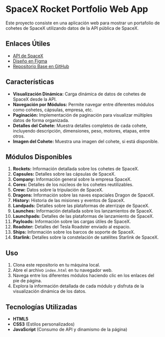 # SpaceX Rocket Portfolio Web App

Este proyecto consiste en una aplicación web para mostrar un portafolio de cohetes de SpaceX utilizando datos de la API pública de SpaceX.

## Enlaces Útiles
- [API de SpaceX](https://github.com/r-spacex/SpaceX-API)
- [Diseño en Figma](https://www.figma.com/community/file/855715967691534013)
- [Repositorio Base en GitHub](https://github.com/CampusLands/spacex)


## Características

- **Visualización Dinámica:** Carga dinámica de datos de cohetes de SpaceX desde la API.
- **Navegación por Módulos:** Permite navegar entre diferentes módulos como cohetes, cápsulas, empresa, etc.
- **Paginación:** Implementación de paginación para visualizar múltiples datos de forma organizada.
- **Detalles del Cohete:** Muestra detalles completos de cada cohete, incluyendo descripción, dimensiones, peso, motores, etapas, entre otros.
- **Imagen del Cohete:** Muestra una imagen del cohete, si está disponible.

## Módulos Disponibles

1. **Rockets:** Información detallada sobre los cohetes de SpaceX.
2. **Capsules:** Detalles sobre las cápsulas de SpaceX.
3. **Company:** Información general sobre la empresa SpaceX.
4. **Cores:** Detalles de los núcleos de los cohetes reutilizables.
5. **Crew:** Datos sobre la tripulación de SpaceX.
6. **Dragons:** Información sobre las naves espaciales Dragon de SpaceX.
7. **History:** Historia de las misiones y eventos de SpaceX.
8. **Landpads:** Detalles sobre las plataformas de aterrizaje de SpaceX.
9. **Launches:** Información detallada sobre los lanzamientos de SpaceX.
10. **Launchpads:** Detalles de las plataformas de lanzamiento de SpaceX.
11. **Payloads:** Información sobre las cargas útiles de SpaceX.
12. **Roadster:** Detalles del Tesla Roadster enviado al espacio.
13. **Ships:** Información sobre los barcos de soporte de SpaceX.
14. **Starlink:** Detalles sobre la constelación de satélites Starlink de SpaceX.

## Uso

1. Clona este repositorio en tu máquina local.
2. Abre el archivo `index.html` en tu navegador web.
3. Navega entre los diferentes módulos haciendo clic en los enlaces del pie de página.
4. Explora la información detallada de cada módulo y disfruta de la visualización dinámica de los datos.

## Tecnologías Utilizadas

- **HTML5**
- **CSS3** (Estilos personalizados)
- **JavaScript** (Consumo de API y dinamismo de la página)
